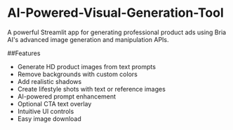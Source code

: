 # AI-Powered-Visual-Generation-Tool
A powerful Streamlit app for generating professional product ads using Bria AI's advanced image generation and manipulation APIs.

##Features

- Generate HD product images from text prompts
- Remove backgrounds with custom colors
- Add realistic shadows
- Create lifestyle shots with text or reference images
- AI-powered prompt enhancement
- Optional CTA text overlay
- Intuitive UI controls
- Easy image download
